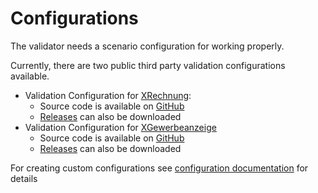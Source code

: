 # Configurations

The validator needs a scenario configuration for working properly. 

Currently, there are two public third party validation configurations available.

* Validation Configuration for [XRechnung](http://www.xoev.de/de/xrechnung):
  * Source code is available on [GitHub](https://github.com/itplr-kosit/validator-configuration-xrechnung)
  * [Releases](https://github.com/itplr-kosit/validator-configuration-xrechnung/releases) can also be downloaded
* Validation Configuration for [XGewerbeanzeige](https://xgewerbeanzeige.de/)
  * Source code is available on [GitHub](https://github.com/itplr-kosit/validator-configuration-xgewerbeanzeige)
  * [Releases](https://github.com/itplr-kosit/validator-configuration-xgewerbeanzeige/releases) can also be downloaded
  
For creating custom configurations see [configuration documentation](https://github.com/itplr-kosit/validator/blob/master/docs/configurations.md)
for details